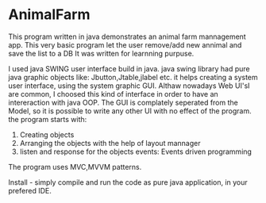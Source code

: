 # AnimalFarm
This program written in java demonstrates an animal farm mannagement app.
This very basic program let the user remove/add new annimal and save the list to a DB
It was written for learnning purpuse.


I used java SWING user interface build in java.
java swing library had pure java graphic objects like: Jbutton,Jtable,jlabel etc.
it helps creating a system user interface, using the system graphic GUI.
Althaw nowadays Web UI'sI are common, I choosed this kind of interface in order to have an intereraction with java OOP.
The GUI is complately seperated from the Model, so it is possible to write any other UI with no effect of the program.
the program starts with:
  1. Creating objects
  2. Arranging the objects with the help of layout mannager
  3. listen and response for the objects events: Events driven programming
  
  The program uses MVC,MVVM  patterns.
  
  Install - simply compile and run the code as pure java application, in your prefered IDE.

 
